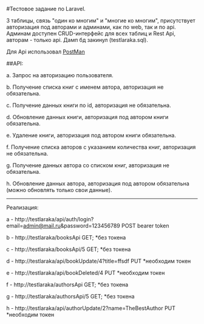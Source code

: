 #Тестовое задание по Laravel. 

3 таблицы, связь "один ко многим" и "многие ко многим", присутствует авторизация под авторами и админами, как по web, так и по api. Админам доступен CRUD-интерфейс для всех таблиц и Rest Api, авторам - только api. Дамп бд закинул (testlaraka.sql).

Для Api использовал [PostMan](https://www.postman.com/)
 
##API:

a.	Запрос на авторизацию пользователя.

b.	Получение списка книг с именем автора, авторизация не обязательна.

c.	Получение данных книги по id, авторизация не обязательна.

d.	Обновление данных книги, авторизация под автором книги обязательна.

e.	Удаление книги, авторизация под автором книги обязательна.

f.	Получение списка авторов с указанием количества книг, авторизация не обязательна.

g.	Получение данных автора со списком книг, авторизация не обязательна.

h.	Обновление данных автора, авторизация под  автором обязательна (можно обновлять только свои данные).


________________________________________________________________________

Реализация:

a - http://testlaraka/api/auth/login?email=admin@mail.ru&password=123456789   	POST bearer token

b - http://testlaraka/booksApi 		GET; *без токена	

c - http://testlaraka/booksApi/5  	GET; *без токена

d - http://testlaraka/api/bookUpdate/4?title=ffsdf     PUT *необходим токен

e - http://testlaraka/api/bookDeleted/4      PUT *необходим токен

f - http://testlaraka/authorsApi 	 GET; *без токена

g - http://testlaraka/authorsApi/5 	 GET; *без токена

h - http://testlaraka/api/authorUpdate/2?name=TheBestAuthor       PUT *необходим токен
